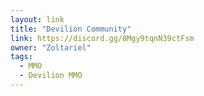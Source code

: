 ```yaml
---
layout: link
title: "Devilion Community"
link: https://discord.gg/0Mgy9tqnN39ctFsm
owner: "Zoltariel"
tags: 
  - MMO
  - Devilion MMO
---
```

